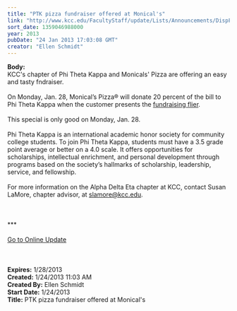 ```yaml
---
title: "PTK pizza fundraiser offered at Monical's"
link: "http://www.kcc.edu/FacultyStaff/update/Lists/Announcements/DispForm.aspx?ID=970"
sort_date: 1359046988000
year: 2013
pubDate: "24 Jan 2013 17:03:08 GMT"
creator: "Ellen Schmidt"
---
```


<div><b>Body:</b> <div class="ExternalClassA5295FA84DFB4F3EA3D07F6522F64B1E"><div>KCC's chapter of Phi Theta Kappa and Monicals' Pizza are offering an easy and tasty fndraiser.</div>
<div> </div>
<div>On Monday, Jan. 28, Monical’s Pizza® will donate 20 percent of the bill to Phi Theta Kappa when the customer presents the <a href="http://www.monicalspizza.com/assets/eventdocument/KCCPhiThetaKappa012813.pdf">fundraising flier</a>.</div>
<div> </div>
<div>This special is only good on Monday, Jan. 28. </div>
<div> </div>
<div>Phi Theta Kappa is an international academic honor society for community college students. To join Phi Theta Kappa, students must have a 3.5 grade point average or better on a 4.0 scale. It offers opportunities for scholarships, intellectual enrichment, and personal development through programs based on the society’s hallmarks of scholarship, leadership, service, and fellowship. </div>
<div><br />For more information on the Alpha Delta Eta chapter at KCC, contact Susan LaMore, chapter advisor, at <a href="mailto:slamore@kcc.edu">slamore@kcc.edu</a>.</div>
<div> </div>
<div>
<div>
<div>
<div> </div>
<div> </div>
<div>
<div>***</div>
<div> </div>
<div><a href="/FacultyStaff/update/Pages/dailyupdate.aspx">Go to Online Update</a></div>
<div> </div></div></div></div></div>
<div> </div>
<div> </div></div></div>
<div><b>Expires:</b> 1/28/2013</div>
<div><b>Created:</b> 1/24/2013 11:03 AM</div>
<div><b>Created By:</b> Ellen Schmidt</div>
<div><b>Start Date:</b> 1/24/2013</div>
<div><b>Title:</b> PTK pizza fundraiser offered at Monical&#39;s</div>
